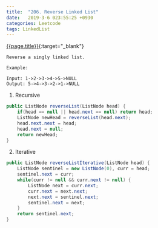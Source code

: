 ```yaml
---
title:  "206. Reverse Linked List"
date:   2019-3-6 023:55:25 +0930
categories: Leetcode
tags: LinkedList
---
```


[{{page.title}}](https://leetcode.com/problems/reverse-linked-list/){:target="_blank"}

    Reverse a singly linked list.

    Example:

    Input: 1->2->3->4->5->NULL
    Output: 5->4->3->2->1->NULL


1. Recursive

```java
public ListNode reverseList(ListNode head) {
    if(head == null || head.next == null) return head;
    ListNode newHead = reverseList(head.next);
    head.next.next = head;
    head.next = null;
    return newHead;
}
```
2. Iterative

```java
public ListNode reverseListIterative(ListNode head) {
    ListNode sentinel = new ListNode(0), curr = head;
    sentinel.next = curr;
    while(curr != null && curr.next != null) {
        ListNode next = curr.next;
        curr.next = next.next;
        next.next = sentinel.next;
        sentinel.next = next;
    }
    return sentinel.next;
}

```
